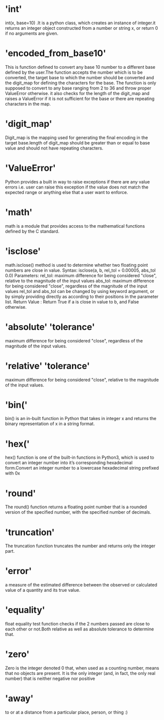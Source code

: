 # 'int'

int(x, base=10) .It is a python class, which creates an instance of integer.it returns an integer object constructed from a number or string x, or return 0 if no arguments are given.

# 'encoded_from_base10'

This is function defined to convert any base 10 number to a different base defined by the user.The function accepts the number which is to be converted, the target base to which the number should be converted and the digit_map for defining the characters for the base. The function is only supposed to convert to any base ranging from 2 to 36 and throw proper ValueError otherwise. it also checks for the length of the digit_map and raises a ValueError if it is not sufficient for the base or there are repeating characters in the map.

# 'digit_map'

Digit_map is the mapping used for generating the final encoding in the target base.length of digit_map should be greater than or equal to base value and should not have repeating characters.

# 'ValueError'

Python provides a built in way to raise exceptions if there are any value errors i.e. user can raise this exception if the value does not match the expected range or anything else that a user want to enforce.

# 'math'

math is a module that provides access to the mathematical functions defined by the C standard.

# 'isclose'

math.isclose() method is used to determine whether two floating point numbers are close in value. Syntax: isclose(a, b, rel_tol = 0.00005, abs_tol 0.0) Parameters: rel_tol: maximum difference for being considered "close", relative to the magnitude of the input values abs_tol: maximum difference for being considered "close", regardless of the magnitude of the input values rel_tol and abs_tol can be changed by using keyword argument, or by simply providing directly as according to their positions in the parameter list. Return Value : Return True if a is close in value to b, and False otherwise.

# 'absolute' 'tolerance'

maximum difference for being considered "close", regardless of the magnitude of the input values.

# 'relative' 'tolerance'

maximum difference for being considered "close", relative to the magnitude of the input values.

# 'bin('

bin() is an in-built function in Python that takes in integer x and returns the binary representation of x in a string format.

# 'hex('

hex() function is one of the built-in functions in Python3, which is used to convert an integer number into it’s corresponding hexadecimal form.Convert an integer number to a lowercase hexadecimal string prefixed with 0x

# 'round'

The round() function returns a floating point number that is a rounded version of the specified number, with the specified number of decimals.

# 'truncation'

The truncation function truncates the number and returns only the integer part.

# 'error'

a measure of the estimated difference between the observed or calculated value of a quantity and its true value.

# 'equality'

float equality test function checks if the 2 numbers passed are close to each other or not.Both relative as well as absolute tolerance to determine that.

# 'zero'

Zero is the integer denoted 0 that, when used as a counting number, means that no objects are present. It is the only integer (and, in fact, the only real number) that is neither negative nor positive

# 'away'

to or at a distance from a particular place, person, or thing :)